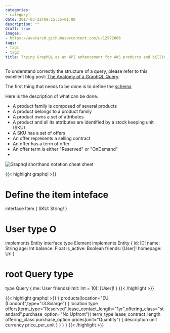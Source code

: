 ```yaml
---
categories:
- category
date: 2017-03-22T09:15:35+01:00
description: ""
draft: true
images:
- https://avatars0.githubusercontent.com/u/12972006
tags:
- tag1
- tag2
title: Trying GraphQL as an API enhancement for AWS products and billing
---
```


<script type="text/javascript" src="https://ssl.gstatic.com/trends_nrtr/962_RC10/embed_loader.js"></script> <script type="text/javascript"> trends.embed.renderExploreWidget("TIMESERIES", {"comparisonItem":[{"keyword":"graphql","geo":"","time":"2015-09-14 2017-03-23"}],"category":0,"property":""}, {"exploreQuery":"date=2015-09-14%202017-03-23&q=graphql","guestPath":"https://trends.google.com:443/trends/embed/"}); </script> 

To understand correctly the structure of a query, please refer to this excellent blog post: [The Anatomy of a GraphQL Query](https://dev-blog.apollodata.com/the-anatomy-of-a-graphql-query-6dffa9e9e747#.jbklz6h17).

The first thing that needs to be done is to define the [schema](http://graphql.org/learn/schema/)

Here is the description of what can be done.

* A product family is composed of several products
* A product belongs to a product family
* A product owns a set of attributes
* A product and all its attributes are identified by a stock keeping unit (SKU)
* A SKU has a set of offers
* An offer represents a selling contract
* An offer has a term of offer
* An offer term is either "Reserved" or "OnDemand"
*

![Graphql shorthand notation cheat sheet](https://github.com/sogko/graphql-schema-language-cheat-sheet/raw/master/graphql-shorthand-notation-cheat-sheet.png)

{{< highlight graphql >}}
# Define the item inteface
interface Item {
    SKU: String!
}

# User type O
implements Entity interface
type Element implements Entity {
  id: ID!
  name: String
  age: Int
  balance: Float
  is_active: Boolean
  friends: [User]!
  homepage: Url
}

# root Query type
type Query {
  me: User
  friends(limit: Int = 10): [User]!
}
{{< /highlight >}}


{{< highlight graphql >}}
{
  products(location="EU (London)",type="r3.8xlarge") {
    location
    type
    offers(term_type="Reserved",lease_contact_length="1yr",offering_class="standard",purchase_option="No Upfront"){
      term_type
      lease_contract_length
      offering_class
      purchase_option
      prices(unit="Quantity") {
        description
        unit
        currency
        price_per_unit
      }
    }
  }
}
{{< /highlight >}}
